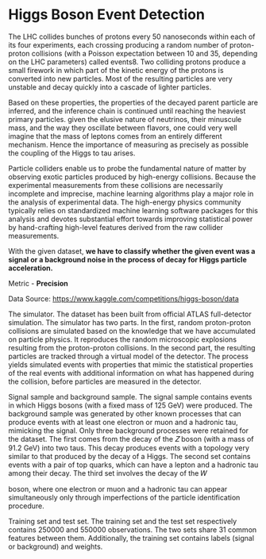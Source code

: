 # Higgs Boson Event Detection #

The LHC collides bunches of protons every 50 nanoseconds within each of its four experiments, each crossing producing a random number of proton-proton collisions (with a Poisson expectation between 10 and 35, depending on the LHC parameters) called events8. Two colliding protons produce a small firework in which part of the kinetic energy of the protons is converted into new particles. Most of the resulting particles are very unstable and decay quickly into a cascade of lighter particles.

Based on these properties, the properties of the decayed parent particle are inferred, and the inference chain is continued until reaching the heaviest primary particles. given the elusive nature of neutrinos, their minuscule mass, and the way they oscillate between flavors, one could very well imagine that the mass of leptons comes from an entirely different mechanism. Hence the importance of measuring as precisely as possible the coupling of the Higgs to tau arises.

Particle colliders enable us to probe the fundamental nature of matter by observing exotic particles produced by high-energy collisions. Because the experimental measurements from these collisions are necessarily incomplete and imprecise, machine learning algorithms play a major role in the analysis of experimental data. The high-energy physics community typically relies on standardized machine learning software packages for this analysis and devotes substantial effort towards improving statistical power by hand-crafting high-level features derived from the raw collider measurements.

With the given dataset, **we have to classify whether the given event was a signal or a background noise in the process of decay for Higgs particle acceleration.**

Metric - **Precision**

Data Source: https://www.kaggle.com/competitions/higgs-boson/data

The simulator. The dataset has been built from official ATLAS full-detector simulation. The simulator has two parts. In the first, random proton-proton collisions are simulated based on the knowledge that we have accumulated on particle physics. It reproduces the random microscopic explosions resulting from the proton-proton collisions. In the second part, the resulting particles are tracked through a virtual model of the detector. The process yields simulated events with properties that mimic the statistical properties of the real events with additional information on what has happened during the collision, before particles are measured in the detector.

Signal sample and background sample. The signal sample contains events in which Higgs bosons (with a fixed mass of 125 GeV) were produced. The background sample was generated by other known processes that can produce events with at least one electron or muon and a hadronic tau, mimicking the signal. Only three background processes were retained for the dataset. The first comes from the decay of the 𝑍
boson (with a mass of 91.2 GeV) into two taus. This decay produces events with a topology very similar to that produced by the decay of a Higgs. The second set contains events with a pair of top quarks, which can have a lepton and a hadronic tau among their decay. The third set involves the decay of the 𝑊

boson, where one electron or muon and a hadronic tau can appear simultaneously only through imperfections of the particle identification procedure.

Training set and test set. The training set and the test set respectively contains 250000
and 550000 observations. The two sets share 31 common features between them. Additionally, the training set contains labels (signal or background) and weights.

